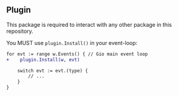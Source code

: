 Plugin
-------

This package is required to interact with any other package in this repository.

You MUST use `plugin.Install()` in your event-loop:

```diff
for evt := range w.Events() { // Gio main event loop
+    plugin.Install(w, evt)

    switch evt := evt.(type) {
        // ...
    }
}
```